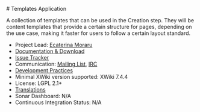 # Templates Application

A collection of templates that can be used in the Creation step. They will be content templates that provide a certain structure for pages, depending on the use case, making it faster for users to follow a certain layout standard.

* Project Lead: [Ecaterina Moraru](http://www.xwiki.org/xwiki/bin/view/XWiki/evalica)
* [Documentation & Download](http://extensions.xwiki.org/xwiki/bin/view/Extension/Templates+Application/)
* [Issue Tracker](http://jira.xwiki.org/browse/TEMPLATES)
* Communication: [Mailing List](http://dev.xwiki.org/xwiki/bin/view/Community/MailingLists>), [IRC]( http://dev.xwiki.org/xwiki/bin/view/Community/IRC)
* [Development Practices](http://dev.xwiki.org)
* Minimal XWiki version supported: XWiki 7.4.4
* License: LGPL 2.1+
* [Translations](http://l10n.xwiki.org/xwiki/bin/view/Contrib/TemplatesApplication)
* Sonar Dashboard: N/A
* Continuous Integration Status: N/A
